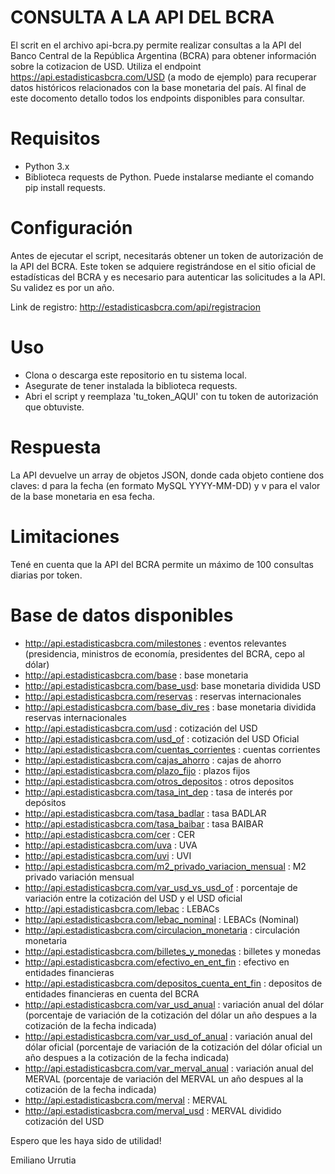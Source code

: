 # CONSULTA A LA API DEL BCRA

El scrit en el archivo api-bcra.py permite realizar consultas a la API del Banco Central de la República Argentina (BCRA) para obtener información sobre la cotizacion de USD. Utiliza el endpoint https://api.estadisticasbcra.com/USD (a modo de ejemplo) para recuperar datos históricos relacionados con la base monetaria del país. 
Al final de este docomento detallo todos los endpoints disponibles para consultar.

# Requisitos
+ Python 3.x
+ Biblioteca requests de Python. Puede instalarse mediante el comando pip install requests.

# Configuración
Antes de ejecutar el script, necesitarás obtener un token de autorización de la API del BCRA. Este token se adquiere registrándose en el sitio oficial de estadísticas del BCRA y es necesario para autenticar las solicitudes a la API. Su validez es por un año.

Link de registro: http://estadisticasbcra.com/api/registracion

# Uso
+ Clona o descarga este repositorio en tu sistema local.
+ Asegurate de tener instalada la biblioteca requests.
+ Abri el script y reemplaza 'tu_token_AQUI' con tu token de autorización que obtuviste.

# Respuesta
La API devuelve un array de objetos JSON, donde cada objeto contiene dos claves: d para la fecha (en formato MySQL YYYY-MM-DD) y v para el valor de la base monetaria en esa fecha.

# Limitaciones
Tené en cuenta que la API del BCRA permite un máximo de 100 consultas diarias por token.

# Base de datos disponibles
+ http://api.estadisticasbcra.com/milestones : eventos relevantes (presidencia, ministros de economía, presidentes del BCRA, cepo al dólar)
+ http://api.estadisticasbcra.com/base : base monetaria
+ http://api.estadisticasbcra.com/base_usd: base monetaria dividida USD
+ http://api.estadisticasbcra.com/reservas : reservas internacionales
+ http://api.estadisticasbcra.com/base_div_res : base monetaria dividida reservas internacionales
+ http://api.estadisticasbcra.com/usd : cotización del USD
+ http://api.estadisticasbcra.com/usd_of : cotización del USD Oficial
+ http://api.estadisticasbcra.com/cuentas_corrientes : cuentas corrientes
+ http://api.estadisticasbcra.com/cajas_ahorro : cajas de ahorro
+ http://api.estadisticasbcra.com/plazo_fijo : plazos fijos
+ http://api.estadisticasbcra.com/otros_depositos : otros depositos
+ http://api.estadisticasbcra.com/tasa_int_dep : tasa de interés por depósitos
+ http://api.estadisticasbcra.com/tasa_badlar : tasa BADLAR
+ http://api.estadisticasbcra.com/tasa_baibar : tasa BAIBAR
+ http://api.estadisticasbcra.com/cer : CER
+ http://api.estadisticasbcra.com/uva : UVA
+ http://api.estadisticasbcra.com/uvi : UVI
+ http://api.estadisticasbcra.com/m2_privado_variacion_mensual : M2 privado variación mensual
+ http://api.estadisticasbcra.com/var_usd_vs_usd_of : porcentaje de variación entre la cotización del USD y el USD oficial
+ http://api.estadisticasbcra.com/lebac : LEBACs
+ http://api.estadisticasbcra.com/lebac_nominal : LEBACs (Nominal)
+ http://api.estadisticasbcra.com/circulacion_monetaria : circulación monetaria
+ http://api.estadisticasbcra.com/billetes_y_monedas : billetes y monedas
+ http://api.estadisticasbcra.com/efectivo_en_ent_fin : efectivo en entidades financieras
+ http://api.estadisticasbcra.com/depositos_cuenta_ent_fin : depositos de entidades financieras en cuenta del BCRA
+ http://api.estadisticasbcra.com/var_usd_anual : variación anual del dólar (porcentaje de variación de la cotización del dólar un año despues a la cotización de la fecha indicada)
+ http://api.estadisticasbcra.com/var_usd_of_anual : variación anual del dólar oficial (porcentaje de variación de la cotización del dólar oficial un año despues a la cotización de la fecha indicada)
+ http://api.estadisticasbcra.com/var_merval_anual : variación anual del MERVAL (porcentaje de variación del MERVAL un año despues al la cotización de la fecha indicada)
+ http://api.estadisticasbcra.com/merval : MERVAL
+ http://api.estadisticasbcra.com/merval_usd : MERVAL dividido cotización del USD


Espero que les haya sido de utilidad!

Emiliano Urrutia
